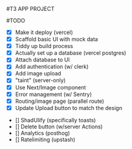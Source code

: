 #T3 APP PROJECT

#TODO

- [x] Make it deploy (vercel)
- [x] Scaffold basic UI with mock data
- [x] Tiddy up build process
- [x] Actually set up a database (vercel postgres)
- [x] Attach database to UI
- [x] Add authentication (w/ clerk)
- [x] Add image upload
- [x] "taint" (server-only)
- [x] Use Next/Image component
- [x] Error management (w/ Sentry)
- [x] Routing/image page (parallel route)
- [x] Update Upload button to match the design
- [] ShadUIify (specifically toasts)
- [] Delete button (w/server Actions)
- [] Analytics (posthog)
- [] Ratelimiting (upstash)
